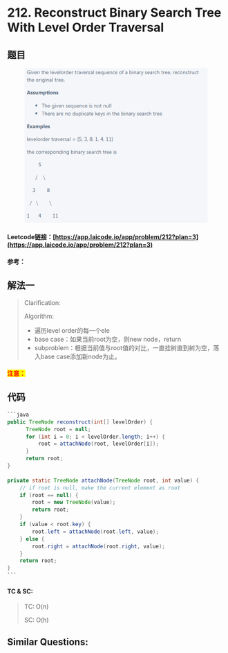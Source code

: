 # 212. Reconstruct Binary Search Tree With Level Order Traversal

## 题目

<figure><img src="../.gitbook/assets/image (5) (1).png" alt=""><figcaption></figcaption></figure>

#### Leetcode链接：[https://app.laicode.io/app/problem/212?plan=3](https://app.laicode.io/app/problem/212?plan=3)

#### 参考：

## 解法一

> Clarification:&#x20;
>
> Algorithm:&#x20;
>
> * 遍历level order的每一个ele
> * base case：如果当前root为空，则new node，return
> * subproblem：根据当前值与root值的对比，一直挂树直到树为空，落入base case添加新node为止。

#### <mark style="color:red;">注意：</mark>

## 代码

````java
```java
public TreeNode reconstruct(int[] levelOrder) {
      TreeNode root = null;
      for (int i = 0; i < levelOrder.length; i++) {
          root = attachNode(root, levelOrder[i]);
      }
      return root;
}

private static TreeNode attachNode(TreeNode root, int value) {
    // if root is null, make the current element as root
    if (root == null) {
        root = new TreeNode(value);
        return root;
    }
    if (value < root.key) {
        root.left = attachNode(root.left, value);
    } else {
        root.right = attachNode(root.right, value);
    }
    return root;
}
```
````

#### TC & SC:&#x20;

> TC: O(n)
>
> SC: O(h)

## **Similar Questions:**&#x20;
